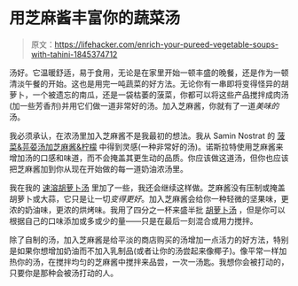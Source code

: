 # 用芝麻酱丰富你的蔬菜汤

> 原文：<https://lifehacker.com/enrich-your-pureed-vegetable-soups-with-tahini-1845374712>

汤好。它温暖舒适，易于食用，无论是在家里开始一顿丰盛的晚餐，还是作为一顿清淡午餐的开始。这也是用完一吨蔬菜的好方法。无论你有一串即将变得怪异的胡萝卜，一个被遗忘的南瓜，还是一袋枯萎的菠菜，你都可以将这些产品搅拌成肉汤(加一些芳香剂)并用它们做一道非常好的汤。加入芝麻酱，你就有了一道*美味的*汤。



我必须承认，在浓汤里加入芝麻酱不是我最初的想法。我从 Samin Nostrat 的 [菠菜&芫荽汤加芝麻酱&柠檬](https://food52.com/recipes/83547-spinach--cilantro-soup-tahini-lemon-recipe) 中得到灵感(一种非常好的汤)。诺斯拉特使用芝麻酱来增加汤的口感和味道，而不会掩盖其更生动的品质。你应该做这道汤，但你也应该把芝麻酱加到你从现在开始做的每一道奶油浓汤里。

我在我的 [速溶胡萝卜汤](https://skillet.lifehacker.com/make-this-turmeric-carrot-soup-in-your-instant-pot-1829226721) 里加了一些，我还会继续这样做。芝麻酱没有压制或掩盖胡萝卜或大蒜，它只是让一切*变得更好*。加入芝麻酱会给你一种轻微的坚果味，更浓的奶油味，更浓的烘烤味。我用了四分之一杯来盛半批 [胡萝卜汤](https://skillet.lifehacker.com/make-this-turmeric-carrot-soup-in-your-instant-pot-1829226721) ，但是你可以根据自己的口味添加或多或少的量——只是在最后一刻混合或用力搅拌。

除了自制的汤，加入芝麻酱是给平淡的商店购买的汤增加一点活力的好方法，特别是如果你想增加奶油而不加入乳制品(或者让你的汤尝起来像椰子)。像平常一样加热你的汤，在搅拌均匀的芝麻酱中搅拌来品尝，一次一汤匙。我想你会被打动的，只要你是那种会被汤打动的人。
